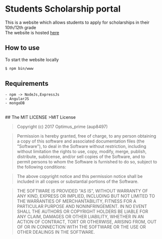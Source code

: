 # Students Scholarship portal

This is a website which allows students to apply for scholarships in their 10th/12th grade
<br>
The website is hosted [here](http://krgma-scholarship-portal1.herokuapp.com)
	
## How to use

To start the website locally

```bash
$ npm bin/www
```

## Requirements

	- npm -> NodeJs,ExpressJs
	- AngularJS
	- mongoDB

<br>
## The MIT LICENSE
>MIT License

>Copyright (c) 2017 Optimus_prime (aup8497)

>Permission is hereby granted, free of charge, to any person obtaining a copy
of this software and associated documentation files (the "Software"), to deal
in the Software without restriction, including without limitation the rights
to use, copy, modify, merge, publish, distribute, sublicense, and/or sell
copies of the Software, and to permit persons to whom the Software is
furnished to do so, subject to the following conditions:

>The above copyright notice and this permission notice shall be included in all
copies or substantial portions of the Software.

>THE SOFTWARE IS PROVIDED "AS IS", WITHOUT WARRANTY OF ANY KIND, EXPRESS OR
IMPLIED, INCLUDING BUT NOT LIMITED TO THE WARRANTIES OF MERCHANTABILITY,
FITNESS FOR A PARTICULAR PURPOSE AND NONINFRINGEMENT. IN NO EVENT SHALL THE
AUTHORS OR COPYRIGHT HOLDERS BE LIABLE FOR ANY CLAIM, DAMAGES OR OTHER
LIABILITY, WHETHER IN AN ACTION OF CONTRACT, TORT OR OTHERWISE, ARISING FROM,
OUT OF OR IN CONNECTION WITH THE SOFTWARE OR THE USE OR OTHER DEALINGS IN THE
SOFTWARE.

